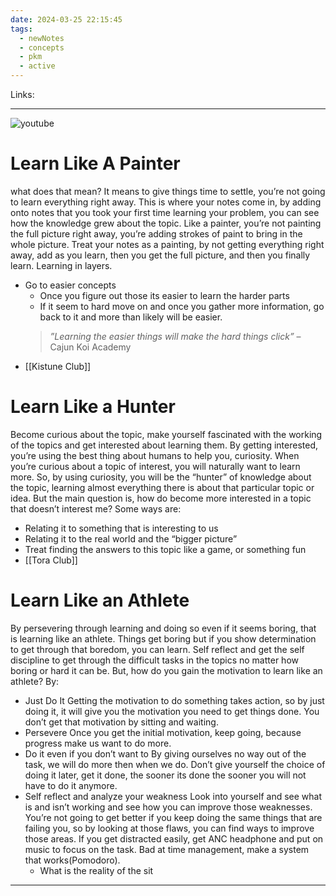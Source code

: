 ```yaml
---
date: 2024-03-25 22:15:45
tags:
  - newNotes
  - concepts
  - pkm
  - active
---
```

Links: 

---
![youtube](https://youtu.be/yG7z8XtZGMk?si=slMhXGrBO8qLamVP)
# Learn Like A Painter
what does that mean? It means to give things time to settle, you’re not going to learn everything right away. This is where your notes come in, by adding onto notes that you took your first time learning your problem, you can see how the knowledge grew about the topic. Like a painter, you’re not painting the full picture right away, you’re adding strokes of paint to bring in the whole picture. Treat your notes as a painting, by not getting everything right away, add as you learn, then you get the full picture, and then you finally learn. Learning in layers.
- Go to easier concepts
	- Once you figure out those its easier to learn the harder parts
	- If it seem to hard move on and once you gather more information, go back to it and more than likely will be easier.
	>_”Learning the easier things will make the hard things click”_ – Cajun Koi Academy
- [[Kistune Club]]
# Learn Like a Hunter
Become curious about the topic, make yourself fascinated with the working of the topics and get interested about learning them. By getting interested, you’re using the best thing about humans to help you, curiosity. When you’re curious about a topic of interest, you will naturally want to learn more. So, by using curiosity, you will be the “hunter” of knowledge about the topic, learning almost everything there is about that particular topic or idea. But the main question is, how do become more interested in a topic that doesn’t interest me? Some ways are:
- Relating it to something that is interesting to us
- Relating it to the real world and the “bigger picture”
- Treat finding the answers to this topic like a game, or something fun
- [[Tora Club]]
# Learn Like an Athlete
By persevering through learning and doing so even if it seems boring, that is learning like an athlete. Things get boring but if you show determination to get through that boredom, you can learn. Self reflect and get the self discipline to get through the difficult tasks in the topics no matter how boring or hard it can be. But, how do you gain the motivation to learn like an athlete? By:
- Just Do It
	Getting the motivation to do something takes action, so by just doing it, it will give you the motivation you need to get things done. You don’t get that motivation by sitting and waiting.
- Persevere
	Once you get the initial motivation, keep going, because progress make us want to do more.
- Do it even if you don’t want to
	By giving ourselves no way out of the task, we will do more then when we do. Don’t give yourself the choice of doing it later, get it done, the sooner its done the sooner you will not have to do it anymore.
- Self reflect and analyze your weakness
	Look into yourself and see what is and isn’t working and see how you can improve those weaknesses. You’re not going to get better if you keep doing the same things that are failing you, so by looking at those flaws, you can find ways to improve those areas. If you get distracted easily, get  ANC headphone and put on music to focus on the task. Bad at time management, make a system that works(Pomodoro).
	- What is the reality of the sit
---
